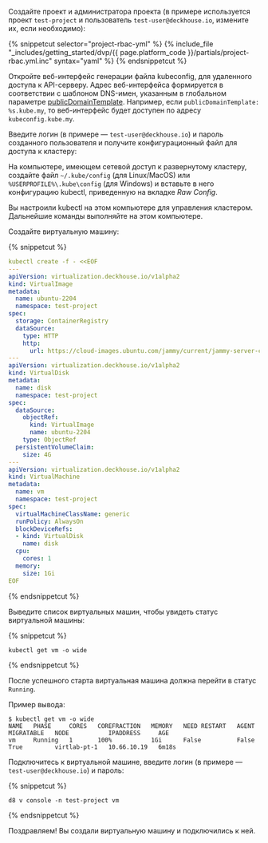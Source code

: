 <script type="text/javascript" src='{% javascript_asset_tag getting-started %}[_assets/js/getting-started.js]{% endjavascript_asset_tag %}'></script>
<script type="text/javascript" src='{% javascript_asset_tag getting-started-access %}[_assets/js/getting-started-access.js]{% endjavascript_asset_tag %}'></script>
<script type="text/javascript" src='{% javascript_asset_tag bcrypt %}[_assets/js/bcrypt.js]{% endjavascript_asset_tag %}'></script>

Создайте проект и администратора проекта (в примере используется проект `test-project` и пользователь `test-user@deckhouse.io`, измените их, если необходимо):

{% snippetcut selector="project-rbac-yml" %}
{% include_file "_includes/getting_started/dvp/{{ page.platform_code }}/partials/project-rbac.yml.inc" syntax="yaml" %}
{% endsnippetcut %}

Откройте веб-интерфейс генерации файла kubeconfig, для удаленного доступа к API-серверу. Адрес веб-интерфейса формируется в соответствии с шаблоном DNS-имен, указанным в глобальном параметре [publicDomainTemplate](/products/virtualization-platform/reference/mc.html#parameters-modules-publicdomaintemplate). Например, если `publicDomainTemplate: %s.kube.my`, то веб-интерфейс будет доступен по адресу `kubeconfig.kube.my`.
 
Введите логин (в примере — `test-user@deckhouse.io`) и пароль созданного пользователя и получите конфигурационный файл для доступа к кластеру:

На компьютере, имеющем сетевой доступ к развернутому кластеру, создайте файл `~/.kube/config` (для Linux/MacOS) или `%USERPROFILE%\.kube\config` (для Windows) и вставьте в него конфигурацию kubectl, приведенную на вкладке *Raw Config*.

Вы настроили kubectl на этом компьютере для управления кластером. Дальнейшие команды выполняйте на этом компьютере. 

Создайте виртуальную машину:

{% snippetcut %}
```yaml
kubectl create -f - <<EOF
---
apiVersion: virtualization.deckhouse.io/v1alpha2
kind: VirtualImage
metadata:
  name: ubuntu-2204
  namespace: test-project
spec:
  storage: ContainerRegistry
  dataSource:
    type: HTTP
    http:
      url: https://cloud-images.ubuntu.com/jammy/current/jammy-server-cloudimg-amd64.img
---
apiVersion: virtualization.deckhouse.io/v1alpha2
kind: VirtualDisk
metadata:
  name: disk
  namespace: test-project
spec:
  dataSource:
    objectRef:
      kind: VirtualImage
      name: ubuntu-2204
    type: ObjectRef
  persistentVolumeClaim:
    size: 4G
---
apiVersion: virtualization.deckhouse.io/v1alpha2
kind: VirtualMachine
metadata:
  name: vm
  namespace: test-project
spec:
  virtualMachineClassName: generic
  runPolicy: AlwaysOn
  blockDeviceRefs:
  - kind: VirtualDisk
    name: disk
  cpu:
    cores: 1
  memory:
    size: 1Gi
EOF
```
{% endsnippetcut %}

Выведите список виртуальных машин, чтобы увидеть статус виртуальной машины:

{% snippetcut %}
```shell
kubectl get vm -o wide
```
{% endsnippetcut %}

После успешного старта виртуальная машина должна перейти в статус `Running`.

Пример вывода:
```console
$ kubectl get vm -o wide
NAME   PHASE     CORES   COREFRACTION   MEMORY   NEED RESTART   AGENT   MIGRATABLE   NODE           IPADDRESS     AGE
vm     Running   1       100%           1Gi      False          False   True         virtlab-pt-1   10.66.10.19   6m18s
```

Подключитесь к виртуальной машине, введите логин (в примере — `test-user@deckhouse.io`) и пароль:

{% snippetcut %}
```shell
d8 v console -n test-project vm
```
{% endsnippetcut %}

Поздравляем! Вы создали виртуальную машину и подключились к ней.

<script type="text/javascript">
$(document).ready(function () {
    generate_password(true);
    update_parameter('dhctl-user-password-hash', 'password', '<GENERATED_PASSWORD_HASH>', null, null);
    update_parameter('dhctl-user-password-hash', null, '<GENERATED_PASSWORD_HASH>', null, '[project-rbac-yml]');
    update_parameter('dhctl-user-password', null, '<GENERATED_PASSWORD>', null, '[project-rbac-yml]');
    update_parameter('dhctl-user-password', null, '<GENERATED_PASSWORD>', null, 'code span.c1');
    update_domain_parameters();
    config_highlight();
});

</script>
